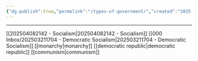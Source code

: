 ```yaml
---
{"dg-publish":true,"permalink":"/types-of-government/","created":"2025-04-08T22:57:47.351-04:00","updated":"2025-04-08T23:39:56.755-04:00"}
---
```


---

[[202504082142 - Socialism\|202504082142 - Socialism]]
[[000 Inbox/202503211704 - Democratic Socialism\|202503211704 - Democratic Socialism]]
[[monarchy\|monarchy]]
[[democratic republic\|democratic republic]]
[[communism\|communism]]